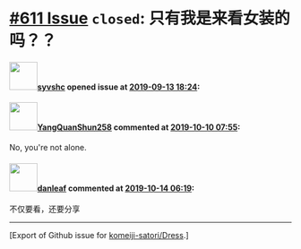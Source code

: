 # [\#611 Issue](https://github.com/komeiji-satori/Dress/issues/611) `closed`: 只有我是来看女装的吗？？

#### <img src="https://avatars.githubusercontent.com/u/38098591?u=1c0ba3cfd18c5733b79b70385a6c2c6d7e3315eb&v=4" width="50">[syvshc](https://github.com/syvshc) opened issue at [2019-09-13 18:24](https://github.com/komeiji-satori/Dress/issues/611):



#### <img src="https://avatars.githubusercontent.com/u/50739575?u=7681bf470e476fb03560fb70cc5ff91540830a9f&v=4" width="50">[YangQuanShun258](https://github.com/YangQuanShun258) commented at [2019-10-10 07:55](https://github.com/komeiji-satori/Dress/issues/611#issuecomment-540446717):

No, you're not alone.

#### <img src="https://avatars.githubusercontent.com/u/10368411?u=4e418f11b294dffe76c2ee61fcb73af6171e15af&v=4" width="50">[danleaf](https://github.com/danleaf) commented at [2019-10-14 06:19](https://github.com/komeiji-satori/Dress/issues/611#issuecomment-541516302):

不仅要看，还要分享


-------------------------------------------------------------------------------



[Export of Github issue for [komeiji-satori/Dress](https://github.com/komeiji-satori/Dress).]
